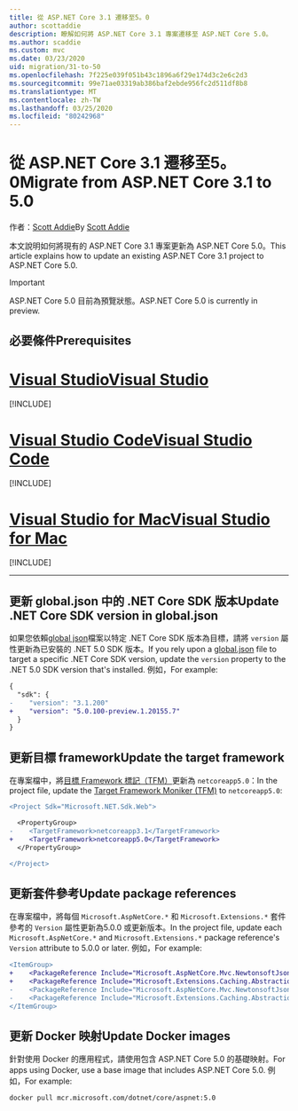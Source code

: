 ```yaml
---
title: 從 ASP.NET Core 3.1 遷移至5。0
author: scottaddie
description: 瞭解如何將 ASP.NET Core 3.1 專案遷移至 ASP.NET Core 5.0。
ms.author: scaddie
ms.custom: mvc
ms.date: 03/23/2020
uid: migration/31-to-50
ms.openlocfilehash: 7f225e039f051b43c1896a6f29e174d3c2e6c2d3
ms.sourcegitcommit: 99e71ae03319ab386baf2ebde956fc2d511df8b8
ms.translationtype: MT
ms.contentlocale: zh-TW
ms.lasthandoff: 03/25/2020
ms.locfileid: "80242968"
---
```

# <a name="migrate-from-aspnet-core-31-to-50"></a><span data-ttu-id="9936d-103">從 ASP.NET Core 3.1 遷移至5。0</span><span class="sxs-lookup"><span data-stu-id="9936d-103">Migrate from ASP.NET Core 3.1 to 5.0</span></span>

<span data-ttu-id="9936d-104">作者：[Scott Addie](https://github.com/scottaddie)</span><span class="sxs-lookup"><span data-stu-id="9936d-104">By [Scott Addie](https://github.com/scottaddie)</span></span>

<span data-ttu-id="9936d-105">本文說明如何將現有的 ASP.NET Core 3.1 專案更新為 ASP.NET Core 5.0。</span><span class="sxs-lookup"><span data-stu-id="9936d-105">This article explains how to update an existing ASP.NET Core 3.1 project to ASP.NET Core 5.0.</span></span>

> [!IMPORTANT]
> <span data-ttu-id="9936d-106">ASP.NET Core 5.0 目前為預覽狀態。</span><span class="sxs-lookup"><span data-stu-id="9936d-106">ASP.NET Core 5.0 is currently in preview.</span></span>

## <a name="prerequisites"></a><span data-ttu-id="9936d-107">必要條件</span><span class="sxs-lookup"><span data-stu-id="9936d-107">Prerequisites</span></span>

# <a name="visual-studio"></a>[<span data-ttu-id="9936d-108">Visual Studio</span><span class="sxs-lookup"><span data-stu-id="9936d-108">Visual Studio</span></span>](#tab/visual-studio)

[!INCLUDE[](~/includes/net-core-prereqs-vs-5.0.md)]

# <a name="visual-studio-code"></a>[<span data-ttu-id="9936d-109">Visual Studio Code</span><span class="sxs-lookup"><span data-stu-id="9936d-109">Visual Studio Code</span></span>](#tab/visual-studio-code)

[!INCLUDE[](~/includes/net-core-prereqs-vsc-5.0.md)]

# <a name="visual-studio-for-mac"></a>[<span data-ttu-id="9936d-110">Visual Studio for Mac</span><span class="sxs-lookup"><span data-stu-id="9936d-110">Visual Studio for Mac</span></span>](#tab/visual-studio-mac)

[!INCLUDE[](~/includes/net-core-prereqs-mac-5.0.md)]

---

## <a name="update-net-core-sdk-version-in-globaljson"></a><span data-ttu-id="9936d-111">更新 global.json 中的 .NET Core SDK 版本</span><span class="sxs-lookup"><span data-stu-id="9936d-111">Update .NET Core SDK version in global.json</span></span>

<span data-ttu-id="9936d-112">如果您依賴[global json](/dotnet/core/tools/global-json)檔案以特定 .NET Core SDK 版本為目標，請將 `version` 屬性更新為已安裝的 .NET 5.0 SDK 版本。</span><span class="sxs-lookup"><span data-stu-id="9936d-112">If you rely upon a [global.json](/dotnet/core/tools/global-json) file to target a specific .NET Core SDK version, update the `version` property to the .NET 5.0 SDK version that's installed.</span></span> <span data-ttu-id="9936d-113">例如，</span><span class="sxs-lookup"><span data-stu-id="9936d-113">For example:</span></span>

```diff
{
  "sdk": {
-    "version": "3.1.200"
+    "version": "5.0.100-preview.1.20155.7"
  }
}
```

## <a name="update-the-target-framework"></a><span data-ttu-id="9936d-114">更新目標 framework</span><span class="sxs-lookup"><span data-stu-id="9936d-114">Update the target framework</span></span>

<span data-ttu-id="9936d-115">在專案檔中，將[目標 Framework 標記（TFM）](/dotnet/standard/frameworks)更新為 `netcoreapp5.0`：</span><span class="sxs-lookup"><span data-stu-id="9936d-115">In the project file, update the [Target Framework Moniker (TFM)](/dotnet/standard/frameworks) to `netcoreapp5.0`:</span></span>

```diff
<Project Sdk="Microsoft.NET.Sdk.Web">

  <PropertyGroup>
-    <TargetFramework>netcoreapp3.1</TargetFramework>
+    <TargetFramework>netcoreapp5.0</TargetFramework>
  </PropertyGroup>

</Project>
```

## <a name="update-package-references"></a><span data-ttu-id="9936d-116">更新套件參考</span><span class="sxs-lookup"><span data-stu-id="9936d-116">Update package references</span></span>

<span data-ttu-id="9936d-117">在專案檔中，將每個 `Microsoft.AspNetCore.*` 和 `Microsoft.Extensions.*` 套件參考的 `Version` 屬性更新為5.0.0 或更新版本。</span><span class="sxs-lookup"><span data-stu-id="9936d-117">In the project file, update each `Microsoft.AspNetCore.*` and `Microsoft.Extensions.*` package reference's `Version` attribute to 5.0.0 or later.</span></span> <span data-ttu-id="9936d-118">例如，</span><span class="sxs-lookup"><span data-stu-id="9936d-118">For example:</span></span>

```diff
<ItemGroup>
+    <PackageReference Include="Microsoft.AspNetCore.Mvc.NewtonsoftJson" Version="3.1.2" />
+    <PackageReference Include="Microsoft.Extensions.Caching.Abstractions" Version="3.1.2" />
-    <PackageReference Include="Microsoft.AspNetCore.Mvc.NewtonsoftJson" Version="5.0.0-preview.1.20124.5" />
-    <PackageReference Include="Microsoft.Extensions.Caching.Abstractions" Version="5.0.0-preview.1.20120.4" />
</ItemGroup>
```

## <a name="update-docker-images"></a><span data-ttu-id="9936d-119">更新 Docker 映射</span><span class="sxs-lookup"><span data-stu-id="9936d-119">Update Docker images</span></span>

<span data-ttu-id="9936d-120">針對使用 Docker 的應用程式，請使用包含 ASP.NET Core 5.0 的基礎映射。</span><span class="sxs-lookup"><span data-stu-id="9936d-120">For apps using Docker, use a base image that includes ASP.NET Core 5.0.</span></span> <span data-ttu-id="9936d-121">例如，</span><span class="sxs-lookup"><span data-stu-id="9936d-121">For example:</span></span>

```bash
docker pull mcr.microsoft.com/dotnet/core/aspnet:5.0
```

<!-- uncomment after the breaking changes have been published -->
<!-- ## Review breaking changes

Review 3.1-to-5.0 breaking changes across .NET Core, ASP.NET Core, and Entity Framework Core at [Breaking changes for migration from version 3.1 to 5.0](/dotnet/core/compatibility/3.1-5.0). -->
